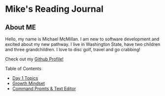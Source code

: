 # Mike's Reading Journal

## About ME

Hello, my name is Michael McMillan. I am new to software development and excited about my new pathway. I live in Washington State, have two children and three grandchildren. I love to disc golf, travel and go crabbing!

Check out my [Github Profile!](https://github.com/mikemc26m)

Table of Contents

* [Day 1 Topics](/102%20Notes/topicsDay1.md)
* [Growth Mindset](/102%20Notes/growthmindset.md)
* [Command Promts & Text Editor](/102%20Notes/Coders%20Computer.md)

